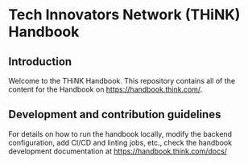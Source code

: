 # Tech Innovators Network (THiNK) Handbook

## Introduction

Welcome to the THiNK Handbook.  This repository contains all of the content
for the Handbook on <https://handbook.think.com/>.

## Development and contribution guidelines

For details on how to run the handbook locally, modify the backend configuration,
add CI/CD and linting jobs, etc., check the handbook development documentation at
<https://handbook.think.com/docs/>